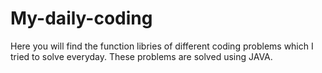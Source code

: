 # My-daily-coding

Here you will find  the function libries of different coding problems which I tried to solve everyday. These problems are solved using JAVA.

